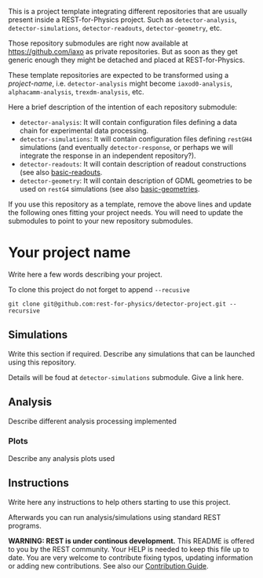 This is a project template integrating different repositories that are usually present inside a REST-for-Physics project. Such as `detector-analysis`, `detector-simulations`, `detector-readouts`, `detector-geometry`, etc.

Those repository submodules are right now available at https://github.com/iaxo as private repositories. But as soon as they get generic enough they might be detached and placed at REST-for-Physics.

These template repositories are expected to be transformed using a *project-name*, i.e. `detector-analysis` might become `iaxod0-analysis`, `alphacamm-analysis`, `trexdm-analysis`, etc.

Here a brief description of the intention of each repository submodule:

* `detector-analysis`: It will contain configuration files defining a data chain for experimental data processing.
* `detector-simulations`: It will contain configuration files defining `restGH4` simulations (and eventually `detector-response`, or perhaps we will integrate the response in an independent repository?).
* `detector-readouts`: It will contain description of readout constructions (see also [basic-readouts](https://github.com/rest-for-physics/basic-readouts).
* `detector-geometry`: It will contain description of GDML geometries to be used on `restG4` simulations (see also [basic-geometries](https://github.com/rest-for-physics/basic-geometries).

If you use this repository as a template, remove the above lines and update the following ones fitting your project needs. You will need to update the submodules to point to your new repository submodules.

# Your project name

Write here a few words describing your project.

To clone this project do not forget to append `--recusive`

```
git clone git@github.com:rest-for-physics/detector-project.git --recursive
```

## Simulations

Write this section if required. Describe any simulations that can be launched using this repository.

Details will be foud at `detector-simulations` submodule. Give a link here.

## Analysis

Describe different analysis processing implemented 

### Plots

Describe any analysis plots used

## Instructions

Write here any instructions to help others starting to use this project.

Afterwards you can run analysis/simulations using standard REST programs.


**WARNING: REST is under continous development.** This README is offered to you by the REST community. Your HELP is needed to keep this file up to date. You are very welcome to contribute fixing typos, updating information or adding new contributions. See also our [Contribution Guide](https://github.com/rest-for-physics/framework/blob/master/CONTRIBUTING.md).

